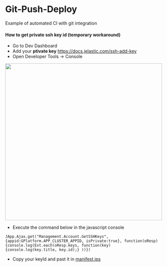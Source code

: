 # Git-Push-Deploy
Example of automated CI with git integration 

#### How to get private ssh key id (temporary workaround)

- Go to Dev Dashboard
- Add your **ptivate key** https://docs.jelastic.com/ssh-add-key
- Open Developer Tools -> Console 

<img src="https://raw.githubusercontent.com/siruslan/git-push-deploy/master/images/how-get-private-keyid.png" width="500">

- Execute the command below in the javascript console

```
JApp.Ajax.get("Management.Account.GetSSHKeys", {appid:GPlatform.APP_CLUSTER_APPID, isPrivate:true}, function(oResp) {console.log(Ext.each(oResp.keys, function(key) {console.log(key.title, key.id);} ))})
```

- Copy your keyId and past it in [manifest.jps](manifest.jps)


